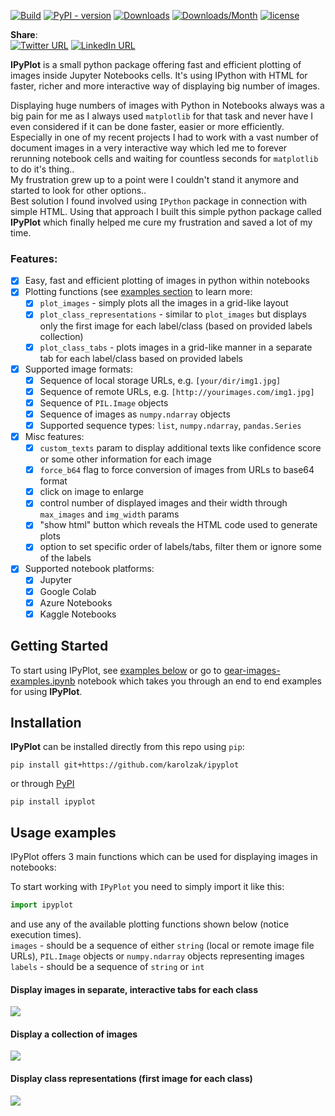 [![Build](https://github.com/karolzak/ipyplot/workflows/CI%20Build/badge.svg)](https://github.com/karolzak/ipyplot/actions?query=workflow%3A%22CI+Build%22)
[![PyPI - version](https://img.shields.io/pypi/v/ipyplot.svg "PyPI version")](https://pypi.org/project/ipyplot/) 
[![Downloads](https://pepy.tech/badge/ipyplot)](https://pepy.tech/project/ipyplot)
[![Downloads/Month](https://pepy.tech/badge/ipyplot/month)](https://pepy.tech/project/ipyplot/month)
[![license](https://img.shields.io/github/license/mashape/apistatus.svg?maxAge=2592000)](https://github.com/karolzak/ipyplot/blob/master/LICENSE)

**Share**:  
[![Twitter URL](https://img.shields.io/twitter/url?url=https%3A%2F%2Fgithub.com%2karolzak%2Fipyplot)](http://twitter.com/share?text=IPyPlot%20-%20fast%20and%20effortless%20way%20to%20display%20huge%20numbers%20of%20images%20in%20Python%20notebooks&url=https://github.com/karolzak/ipyplot/&hashtags=python,computervision,imageclassification,deeplearning,ML,AI)
[![LinkedIn URL](https://raw.githubusercontent.com/karolzak/boxdetect/master/images/linkedin_share4.png)](http://www.linkedin.com/shareArticle?mini=true&url=https://github.com/karolzak/ipyplot&title=IPyPlot%20python%20package)

**IPyPlot** is a small python package offering fast and efficient plotting of images inside Jupyter Notebooks cells. It's using IPython with HTML for faster, richer and more interactive way of displaying big number of images.

Displaying huge numbers of images with Python in Notebooks always was a big pain for me as I always used `matplotlib` for that task and never have I even considered if it can be done faster, easier or more efficiently.  
Especially in one of my recent projects I had to work with a vast number of document images in a very interactive way which led me to forever rerunning notebook cells and waiting for countless seconds for `matplotlib` to do it's thing..   
My frustration grew up to a point were I couldn't stand it anymore and started to look for other options..  
Best solution I found involved using `IPython` package in connection with simple HTML. Using that approach I built this simple python package called **IPyPlot** which finally helped me cure my frustration and saved a lot of my time.

### Features:
- [x] Easy, fast and efficient plotting of images in python within notebooks
- [x] Plotting functions (see [examples section](#Usage-examples) to learn more:
  - [x] `plot_images` - simply plots all the images in a grid-like layout 
  - [x] `plot_class_representations` - similar to `plot_images` but displays only the first image for each label/class (based on provided labels collection)
  - [x] `plot_class_tabs` - plots images in a grid-like manner in a separate tab for each label/class based on provided labels
- [x] Supported image formats:
  - [x] Sequence of local storage URLs, e.g. `[your/dir/img1.jpg]`
  - [x] Sequence of remote URLs, e.g. `[http://yourimages.com/img1.jpg]`
  - [x] Sequence of `PIL.Image` objects
  - [x] Sequence of images as `numpy.ndarray` objects
  - [x] Supported sequence types: `list`, `numpy.ndarray`, `pandas.Series`
- [x] Misc features:
  - [x] `custom_texts` param to display additional texts like confidence score or some other information for each image
  - [x] `force_b64` flag to force conversion of images from URLs to base64 format
  - [x] click on image to enlarge 
  - [x] control number of displayed images and their width through `max_images` and `img_width` params
  - [x] "show html" button which reveals the HTML code used to generate plots
  - [x] option to set specific order of labels/tabs, filter them or ignore some of the labels
- [x] Supported notebook platforms:
  - [x] Jupyter
  - [x] Google Colab
  - [x] Azure Notebooks
  - [x] Kaggle Notebooks

## Getting Started

To start using IPyPlot, see [examples below](#Usage-examples) or go to 
[gear-images-examples.ipynb](https://github.com/karolzak/ipyplot/blob/master/notebooks/gear-images-examples.ipynb) notebook which takes you through an end to end examples for using **IPyPlot**.

## Installation

**IPyPlot** can be installed directly from this repo using `pip`:

```
pip install git+https://github.com/karolzak/ipyplot
```

or through [PyPI](https://pypi.org/project/ipyplot/)

```
pip install ipyplot
```

## Usage examples

IPyPlot offers 3 main functions which can be used for displaying images in notebooks:

To start working with `IPyPlot` you need to simply import it like this:
```python
import ipyplot
```  
and use any of the available plotting functions shown below (notice execution times).  
`images` - should be a sequence of either `string` (local or remote image file URLs), `PIL.Image` objects or `numpy.ndarray` objects representing images  
`labels` - should be a sequence of `string` or `int`

#### Display images in separate, interactive tabs for each class

![](https://raw.githubusercontent.com/karolzak/ipyplot/master/docs/example1-tabs.gif)

#### Display a collection of images

![](https://raw.githubusercontent.com/karolzak/ipyplot/master/docs/example2-images.jpg)

#### Display class representations (first image for each class)

![](https://raw.githubusercontent.com/karolzak/ipyplot/master/docs/example3-classes.jpg)
